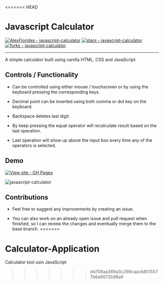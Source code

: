 <<<<<<< HEAD
# Javascript Calculator

[![AlexFlorides - javascript-calculator](https://img.shields.io/static/v1?label=shivgs1999&message=javascript-calculator&color=blue&logo=github)](https://github.com/shivgs1999/javascript-calculator "Go to GitHub repo")
[![stars - javascript-calculator](https://img.shields.io/github/stars/shivgs1999/javascript-calculator?style=social)](https://github.com/shivgs1999/javascript-calculator)
[![forks - javascript-calculator](https://img.shields.io/github/forks/shivgs1999/javascript-calculator?style=social)](https://github.com/shivgs1999/javascript-calculator)

---

A simple calculator built using vanilla HTML, CSS and JavaScript.

## Controls / Functionality

- Can be controlled using either mouse / touchscreen or by using the keyboard pressing the corresponding keys.

- Decimal point can be inserted using both comma or dot key on the keyboard.

- Backspace deletes last digit.

- By keep pressing the equal operator will recalculate result based on the last operation.

- Last operation will show up above the input box every time any of the operators is selected.

## Demo

[![View site - GH Pages](https://img.shields.io/badge/View_site-GH_Pages-2ea44f?style=for-the-badge)](https://shivgs1999.github.io/javascript-calculator/)

![javascript-calculator](https://user-images.githubusercontent.com/47948084/230783857-6933cdde-4cba-43f5-8aeb-ef992d9507dc.png)

## Contributions

- Feel free to suggest any improvements by creating an issue.

- You can also work on an already open issue and pull request when finished, so I can review the changes and eventually merge them to the base branch.
=======
# Calculator-Application
Calculator tool usin JavaScript
>>>>>>> dd708aa389a3c298caacb8515577b6a9072b98a9
